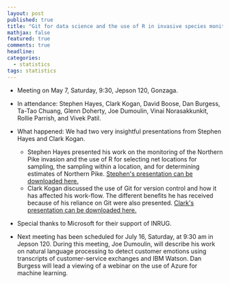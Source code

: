 ```yaml
---
layout: post
published: true
title: "Git for data science and the use of R in invasive species monitoring"
mathjax: false
featured: true
comments: true
headline: 
categories: 
  - statistics
tags: statistics
---
```


* Meeting on May 7, Saturday, 9:30, Jepson 120, Gonzaga.
* In attendance: Stephen Hayes, Clark Kogan, David Boose, Dan Burgess, Ta-Tao Chuang, Glenn Doherty, Joe Dumoulin, Vinai Norasakkunkit, Rollie Parrish, and Vivek Patil.

* What happened: We had two very insightful presentations from Stephen Hayes and Clark Kogan.
  * Stephen Hayes presented his work on the monitoring of the Northern Pike invasion and the use of R for selecting net locations for sampling, the sampling within a location, and for determining estimates of Northern Pike. [Stephen's presentation can be downloaded here.](/docs/Hayes-RUG.pdf) 
  * Clark Kogan discussed the use of Git for version control and how it has affected his work-flow. The different benefits he has received because of his reliance on Git were also presented. [Clark's presentation can be downloaded here.](/docs/Kogan-Git.pdf)
  
* Special thanks to Microsoft for their support of INRUG.

* Next meeting has been scheduled for July 16, Saturday, at 9:30 am in Jepson 120. During this meeting, Joe Dumoulin, will describe his work on natural language processing to detect customer emotions using transcripts of customer-service exchanges and IBM Watson. Dan Burgess will lead a viewing of a webinar on the use of Azure for machine learning.  
